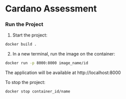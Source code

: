 # Cardano Assessment

### Run the Project

1. Start the project:
```bash
docker build .
```

2. In a new terminal, run the image on the container:
```bash
docker run -p 8000:8000 image_name/id
```

The application will be available at http://localhost:8000

To stop the project:
```bash
docker stop container_id/name
```